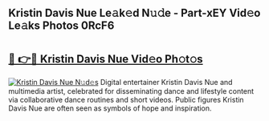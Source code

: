 ## Kristin Davis Nue Le𝚊k𝚎d N𝚞𝚍e - Part-xEY Vid𝚎o Le𝚊ks Photos 0RcF6

# <h2><a href="http://fb0c19c.evod.top/?m=Kristin+Davis+Nue">🔗 👉🔴 Kristin Davis Nue Vid𝚎o Ph𝚘t𝚘s</a></h2>

[![Kristin Davis Nue N𝚞d𝚎s](https://i.imgur.com/8V9OHl7.gif)](http://fb0c19c.evod.top/?m=Kristin+Davis+Nue)
Digital entertainer Kristin Davis Nue and multimedia artist, celebrated for disseminating dance and lifestyle content via collaborative dance routines and short videos. Public figures Kristin Davis Nue are often seen as symbols of hope and inspiration. 
